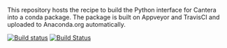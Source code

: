 This repository hosts the recipe to build the Python interface for Cantera into a conda package. The package is built on Appveyor and TravisCI and uploaded to Anaconda.org automatically.

[![Build status](https://ci.appveyor.com/api/projects/status/auhd35qn9cdmkpoj/branch/master?svg=true)](https://ci.appveyor.com/project/Cantera/cantera/branch/master) [![Build Status](https://travis-ci.org/Cantera/conda-recipes.svg?branch=master)](https://travis-ci.org/Cantera/conda-recipes)
